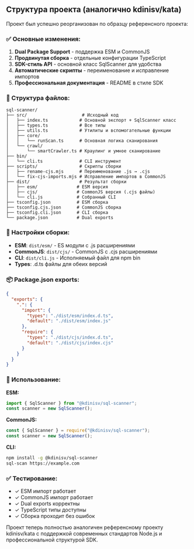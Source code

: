 ## Структура проекта (аналогично kdinisv/kata)

Проект был успешно реорганизован по образцу референсного проекта:

### ✅ Основные изменения:

1. **Dual Package Support** - поддержка ESM и CommonJS
2. **Продвинутая сборка** - отдельные конфигурации TypeScript
3. **SDK-стиль API** - основной класс SqlScanner для удобства
4. **Автоматические скрипты** - переименование и исправление импортов
5. **Профессиональная документация** - README в стиле SDK

### 📁 Структура файлов:

```
sql-scanner/
├── src/                     # Исходный код
│   ├── index.ts            # Основной экспорт + SqlScanner класс
│   ├── types.ts            # Все типы
│   ├── utils.ts            # Утилиты и вспомогательные функции
│   ├── core/
│   │   └── runScan.ts      # Основная логика сканирования
│   └── crawl/
│       └── smartCrawler.ts # Краулинг и умное сканирование
├── bin/
│   └── cli.ts              # CLI инструмент
├── scripts/                # Скрипты сборки
│   ├── rename-cjs.mjs      # Переименование .js → .cjs
│   └── fix-cjs-imports.mjs # Исправление импортов в CommonJS
├── dist/                   # Результат сборки
│   ├── esm/               # ESM версия
│   ├── cjs/               # CommonJS версия (.cjs файлы)
│   └── cli.js             # Собранный CLI
├── tsconfig.json          # ESM сборка
├── tsconfig.cjs.json      # CommonJS сборка
├── tsconfig.cli.json      # CLI сборка
└── package.json           # Dual exports
```

### 🔧 Настройки сборки:

- **ESM**: `dist/esm/` - ES модули с .js расширениями
- **CommonJS**: `dist/cjs/` - CommonJS с .cjs расширениями
- **CLI**: `dist/cli.js` - Исполняемый файл для npm bin
- **Types**: .d.ts файлы для обеих версий

### 📦 Package.json exports:

```json
{
  "exports": {
    ".": {
      "import": {
        "types": "./dist/esm/index.d.ts",
        "default": "./dist/esm/index.js"
      },
      "require": {
        "types": "./dist/cjs/index.d.ts",
        "default": "./dist/cjs/index.cjs"
      }
    }
  }
}
```

### 🚀 Использование:

**ESM:**

```js
import { SqlScanner } from "@kdinisv/sql-scanner";
const scanner = new SqlScanner();
```

**CommonJS:**

```js
const { SqlScanner } = require("@kdinisv/sql-scanner");
const scanner = new SqlScanner();
```

**CLI:**

```bash
npm install -g @kdinisv/sql-scanner
sql-scan https://example.com
```

### ✅ Тестирование:

- ✓ ESM импорт работает
- ✓ CommonJS импорт работает
- ✓ Dual exports корректны
- ✓ TypeScript типы доступны
- ✓ Сборка проходит без ошибок

Проект теперь полностью аналогичен референсному проекту kdinisv/kata с поддержкой современных стандартов Node.js и профессиональной структурой SDK.
